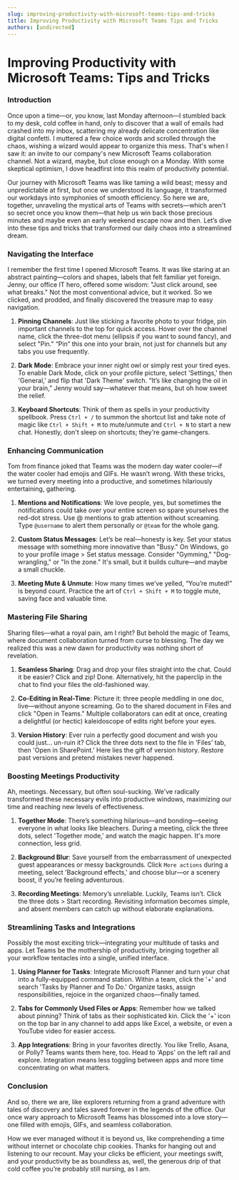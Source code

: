 ```yaml
---
slug: improving-productivity-with-microsoft-teams-tips-and-tricks
title: Improving Productivity with Microsoft Teams Tips and Tricks
authors: [undirected]
---
```



# Improving Productivity with Microsoft Teams: Tips and Tricks

### Introduction

Once upon a time—or, you know, last Monday afternoon—I stumbled back to my desk, cold coffee in hand, only to discover that a wall of emails had crashed into my inbox, scattering my already delicate concentration like digital confetti. I muttered a few choice words and scrolled through the chaos, wishing a wizard would appear to organize this mess. That's when I saw it: an invite to our company's new Microsoft Teams collaboration channel. Not a wizard, maybe, but close enough on a Monday. With some skeptical optimism, I dove headfirst into this realm of productivity potential.

Our journey with Microsoft Teams was like taming a wild beast; messy and unpredictable at first, but once we understood its language, it transformed our workdays into symphonies of smooth efficiency. So here we are, together, unraveling the mystical arts of Teams with secrets—which aren't so secret once you know them—that help us win back those precious minutes and maybe even an early weekend escape now and then. Let’s dive into these tips and tricks that transformed our daily chaos into a streamlined dream.

### Navigating the Interface

I remember the first time I opened Microsoft Teams. It was like staring at an abstract painting—colors and shapes, labels that felt familiar yet foreign. Jenny, our office IT hero, offered some wisdom: "Just click around, see what breaks." Not the most conventional advice, but it worked. So we clicked, and prodded, and finally discovered the treasure map to easy navigation.

1. **Pinning Channels**: Just like sticking a favorite photo to your fridge, pin important channels to the top for quick access. Hover over the channel name, click the three-dot menu (ellipsis if you want to sound fancy), and select "Pin." “Pin” this one into your brain, not just for channels but any tabs you use frequently.

2. **Dark Mode**: Embrace your inner night owl or simply rest your tired eyes. To enable Dark Mode, click on your profile picture, select 'Settings,' then 'General,' and flip that 'Dark Theme' switch. “It’s like changing the oil in your brain,” Jenny would say—whatever that means, but oh how sweet the relief.

3. **Keyboard Shortcuts**: Think of them as spells in your productivity spellbook. Press `Ctrl + /` to summon the shortcut list and take note of magic like `Ctrl + Shift + M` to mute/unmute and `Ctrl + N` to start a new chat. Honestly, don't sleep on shortcuts; they're game-changers.

### Enhancing Communication

Tom from finance joked that Teams was the modern day water cooler—if the water cooler had emojis and GIFs. He wasn’t wrong. With these tricks, we turned every meeting into a productive, and sometimes hilariously entertaining, gathering.

1. **Mentions and Notifications**: We love people, yes, but sometimes the notifications could take over your entire screen so spare yourselves the red-dot stress. Use @ mentions to grab attention without screaming. Type `@username` to alert them personally or `@team` for the whole gang.

2. **Custom Status Messages**: Let’s be real—honesty is key. Set your status message with something more innovative than "Busy." On Windows, go to your profile image > Set status message. Consider "Gymming," "Dog-wrangling," or "In the zone." It's small, but it builds culture—and maybe a small chuckle.

3. **Meeting Mute & Unmute**: How many times we’ve yelled, “You’re muted!” is beyond count. Practice the art of `Ctrl + Shift + M` to toggle mute, saving face and valuable time.

### Mastering File Sharing

Sharing files—what a royal pain, am I right? But behold the magic of Teams, where document collaboration turned from curse to blessing. The day we realized this was a new dawn for productivity was nothing short of revelation.

1. **Seamless Sharing**: Drag and drop your files straight into the chat. Could it be easier? Click and zip! Done. Alternatively, hit the paperclip in the chat to find your files the old-fashioned way.

2. **Co-Editing in Real-Time**: Picture it: three people meddling in one doc, live—without anyone screaming. Go to the shared document in Files and click "Open in Teams." Multiple collaborators can edit at once, creating a delightful (or hectic) kaleidoscope of edits right before your eyes.

3. **Version History**: Ever ruin a perfectly good document and wish you could just… un-ruin it? Click the three dots next to the file in 'Files' tab, then 'Open in SharePoint.' Here lies the gift of version history. Restore past versions and pretend mistakes never happened.

### Boosting Meetings Productivity

Ah, meetings. Necessary, but often soul-sucking. We've radically transformed these necessary evils into productive windows, maximizing our time and reaching new levels of effectiveness.

1. **Together Mode**: There’s something hilarious—and bonding—seeing everyone in what looks like bleachers. During a meeting, click the three dots, select 'Together mode,' and watch the magic happen. It's more connection, less grid.

2. **Background Blur**: Save yourself from the embarrassment of unexpected guest appearances or messy backgrounds. Click `More actions` during a meeting, select 'Background effects,' and choose blur—or a scenery boost, if you’re feeling adventurous.

3. **Recording Meetings**: Memory’s unreliable. Luckily, Teams isn’t. Click the three dots > Start recording. Revisiting information becomes simple, and absent members can catch up without elaborate explanations.

### Streamlining Tasks and Integrations

Possibly the most exciting trick—integrating your multitude of tasks and apps. Let Teams be the mothership of productivity, bringing together all your workflow tentacles into a single, unified interface.

1. **Using Planner for Tasks**: Integrate Microsoft Planner and turn your chat into a fully-equipped command station. Within a team, click the '+' and search 'Tasks by Planner and To Do.' Organize tasks, assign responsibilities, rejoice in the organized chaos—finally tamed.

2. **Tabs for Commonly Used Files or Apps**: Remember how we talked about pinning? Think of tabs as their sophisticated kin. Click the '+' icon on the top bar in any channel to add apps like Excel, a website, or even a YouTube video for easier access.

3. **App Integrations**: Bring in your favorites directly. You like Trello, Asana, or Polly? Teams wants them here, too. Head to 'Apps' on the left rail and explore. Integration means less toggling between apps and more time concentrating on what matters. 

### Conclusion

And so, there we are, like explorers returning from a grand adventure with tales of discovery and tales saved forever in the legends of the office. Our once wary approach to Microsoft Teams has blossomed into a love story—one filled with emojis, GIFs, and seamless collaboration.

How we ever managed without it is beyond us, like comprehending a time without internet or chocolate chip cookies. Thanks for hanging out and listening to our recount.  May your clicks be efficient, your meetings swift, and your productivity be as boundless as, well, the generous drip of that cold coffee you’re probably still nursing, as I am.
